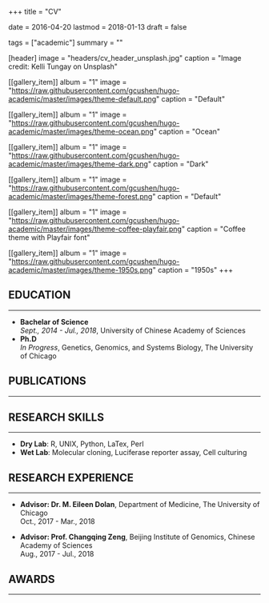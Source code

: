 +++
title = "CV"

date = 2016-04-20
lastmod = 2018-01-13
draft = false

tags = ["academic"]
summary = ""

[header]
image = "headers/cv_header_unsplash.jpg"
caption = "Image credit: Kelli Tungay on Unsplash"

[[gallery_item]]
album = "1"
image = "https://raw.githubusercontent.com/gcushen/hugo-academic/master/images/theme-default.png"
caption = "Default"

[[gallery_item]]
album = "1"
image = "https://raw.githubusercontent.com/gcushen/hugo-academic/master/images/theme-ocean.png"
caption = "Ocean"

[[gallery_item]]
album = "1"
image = "https://raw.githubusercontent.com/gcushen/hugo-academic/master/images/theme-dark.png"
caption = "Dark"

[[gallery_item]]
album = "1"
image = "https://raw.githubusercontent.com/gcushen/hugo-academic/master/images/theme-forest.png"
caption = "Default"

[[gallery_item]]
album = "1"
image = "https://raw.githubusercontent.com/gcushen/hugo-academic/master/images/theme-coffee-playfair.png"
caption = "Coffee theme with Playfair font"

[[gallery_item]]
album = "1"
image = "https://raw.githubusercontent.com/gcushen/hugo-academic/master/images/theme-1950s.png"
caption = "1950s"
+++


## EDUCATION
---
* **Bachelar of Science**  
	*Sept., 2014 - Jul., 2018*, University of Chinese Academy of Sciences
* **Ph.D**  
	*In Progress*, Genetics, Genomics, and Systems Biology, The University of Chicago

## PUBLICATIONS
---

## RESEARCH SKILLS
---
* **Dry Lab**: R, UNIX, Python, LaTex, Perl
* **Wet Lab**: Molecular cloning, Luciferase reporter assay, Cell culturing

## RESEARCH EXPERIENCE
---
* **Advisor: Dr. M. Eileen Dolan**, Department of Medicine, The University of Chicago  
	Oct., 2017 - Mar., 2018

* **Advisor: Prof. Changqing Zeng**, Beijing Institute of Genomics, Chinese Academy of Sciences  
	Aug., 2017 - Jul., 2018


## AWARDS
---


